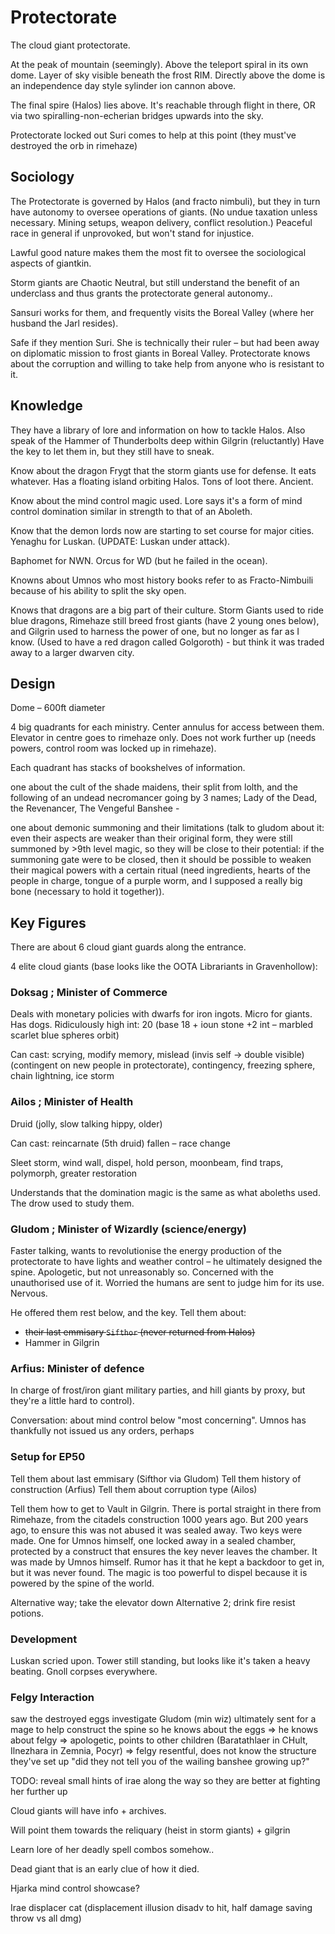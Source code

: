 # Protectorate
The cloud giant protectorate.

At the peak of mountain (seemingly). Above the teleport spiral in its own dome.
Layer of sky visible beneath the frost RIM.
Directly above the dome is an independence day style sylinder ion cannon above.

The final spire (Halos) lies above. It's reachable through flight in there, OR via two spiralling-non-echerian bridges upwards into the sky.

Protectorate locked out Suri comes to help at this point (they must've destroyed the orb in rimehaze)

## Sociology
The Protectorate is governed by Halos (and fracto nimbuli), but they in turn have autonomy to oversee operations of giants. (No undue taxation unless necessary. Mining setups, weapon delivery, conflict resolution.) Peaceful race in general if unprovoked, but won't stand for injustice.

Lawful good nature makes them the most fit to oversee the sociological aspects of giantkin.

Storm giants are Chaotic Neutral, but still understand the benefit of an underclass and thus grants the protectorate general autonomy..

Sansuri works for them, and frequently visits the Boreal Valley (where her husband the Jarl resides).

Safe if they mention Suri. She is technically their ruler – but had been away on diplomatic mission to frost giants in Boreal Valley. Protectorate knows about the corruption and willing to take help from anyone who is resistant to it.

## Knowledge
They have a library of lore and information on how to tackle Halos.
Also speak of the Hammer of Thunderbolts deep within Gilgrin (reluctantly)
Have the key to let them in, but they still have to sneak.

Know about the dragon Frygt that the storm giants use for defense. It eats whatever. Has a floating island orbiting Halos. Tons of loot there. Ancient.

Know about the mind control magic used. Lore says it's a form of mind control domination similar in strength to that of an Aboleth.

Know that the demon lords now are starting to set course for major cities. Yenaghu for Luskan. (UPDATE: Luskan under attack).

Baphomet for NWN. Orcus for WD (but he failed in the ocean).

Knowns about Umnos who most history books refer to as Fracto-Nimbuili because of his ability to split the sky open.

Knows that dragons are a big part of their culture. Storm Giants used to ride blue dragons, Rimehaze still breed frost giants (have 2 young ones below), and Gilgrin used to harness the power of one, but no longer as far as I know. (Used to have a red dragon called Golgoroth) - but think it was traded away to a larger dwarven city.

## Design
Dome – 600ft diameter

4 big quadrants for each ministry. Center annulus for access between them. Elevator in centre goes to rimehaze only. Does not work further up (needs powers, control room was locked up in rimehaze).

Each quadrant has stacks of bookshelves of information.


one about the cult of the shade maidens, their split from lolth, and the following of an undead necromancer going by 3 names; Lady of the Dead, the Revenancer, The Vengeful Banshee -

one about demonic summoning and their limitations (talk to gludom about it: even their aspects are weaker than their original form, they were still summoned by >9th level magic, so they will be close to their potential:  if the summoning gate were to be closed, then it should be possible to weaken their magical powers with a certain ritual (need ingredients, hearts of the people in charge, tongue of a purple worm, and I supposed a really big bone (necessary to hold it together)).

## Key Figures
There are about 6 cloud giant guards along the entrance.

4 elite cloud giants (base looks like the OOTA Librariants in Gravenhollow):

### Doksag ; Minister of Commerce
Deals with monetary policies with dwarfs for iron ingots. Micro for giants.
Has dogs. Ridiculously high int: 20 (base 18 + ioun stone +2 int – marbled scarlet blue spheres orbit)

Can cast: scrying, modify memory, mislead (invis self -> double visible) (contingent on new people in protectorate), contingency, freezing sphere, chain lightning,  ice storm

### Ailos ; Minister of Health
Druid (jolly, slow talking hippy, older)

Can cast:
reincarnate (5th druid) fallen – race change

Sleet storm, wind wall, dispel, hold person, moonbeam, find traps, polymorph, greater restoration

Understands that the domination magic is the same as what aboleths used. The drow used to study them.

### Gludom ; Minister of Wizardly (science/energy)
Faster talking, wants to revolutionise the energy production of the protectorate to have lights and weather control – he ultimately designed the spine. Apologetic, but not unreasonably so. Concerned with the unauthorised use of it. Worried the humans are sent to judge him for its use. Nervous.

He offered them rest below, and the key.
Tell them about:
- ~~their last emmisary `Sifthor` (never returned from Halos)~~
- Hammer in Gilgrin

### Arfius: Minister of defence
In charge of frost/iron giant military parties, and hill giants by proxy, but they're a little hard to control).

Conversation: about mind control below "most concerning". Umnos has thankfully not issued us any orders, perhaps


### Setup for EP50
Tell them about last emmisary (Sifthor via Gludom)
Tell them history of construction (Arfius)
Tell them about corruption type (Ailos)

Tell them how to get to Vault in Gilgrin.
There is portal straight in there from Rimehaze, from the citadels construction 1000 years ago. But 200 years ago, to ensure this was not abused it was sealed away. Two keys were made. One for Umnos himself, one locked away in a sealed chamber, protected by a construct that ensures the key never leaves the chamber. It was made by Umnos himself. Rumor has it that he kept a backdoor to get in, but it was never found. The magic is too powerful to dispel because it is powered by the spine of the world.

Alternative way; take the elevator down
Alternative 2; drink fire resist potions.

### Development
Luskan scried upon. Tower still standing, but looks like it's taken a heavy beating. Gnoll corpses everywhere.

### Felgy Interaction
saw the destroyed eggs
investigate
Gludom (min wiz) ultimately sent for a mage to help construct the spine
so he knows about the eggs => he knows about felgy
=> apologetic, points to other children (Baratathlaer in CHult, Ilnezhara in Zemnia, Pocyr)
=> felgy resentful, does not know the structure they've set up
"did they not tell you of the wailing banshee growing up?"



TODO: reveal small hints of irae along the way so they are better at fighting her further up

Cloud giants will have info + archives.

Will point them towards the reliquary (heist in storm giants) + gilgrin

Learn lore of her deadly spell combos somehow..

Dead giant that is an early clue of how it died.

Hjarka mind control showcase?

Irae displacer cat (displacement illusion disadv to hit, half damage saving throw vs all dmg)
